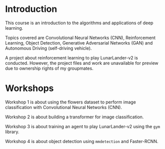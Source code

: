 # Introduction

This course is an introduction to the algorithms and applications of deep learning. 

Topics covered are Convolutional Neural Networks (CNN), Reinforcement Learning, Object Detection, Generative Adversarial Networks (GAN) and Autonomous Driving (self-driving vehicle). 

A project about reinforcement learning to play LunarLander-v2 is conducted. However, the project files and work are unavailable for preview due to ownership rights of my groupmates. 

# Workshops

Workshop 1 is about using the flowers dataset to perform image classification with Convolutional Neural Networks (CNN). 

Workshop 2 is about building a transformer for image classification. 

Workshop 3 is about training an agent to play LunarLander-v2 using the `gym` library. 

Workshop 4 is about object detection using `mmdetection` and Faster-RCNN. 
